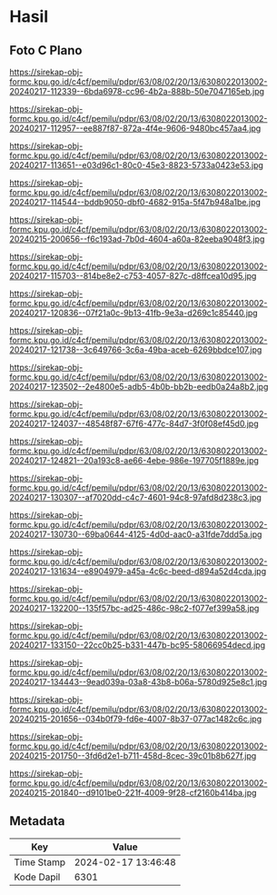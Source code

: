 # Hasil

## Foto C Plano

https://sirekap-obj-formc.kpu.go.id/c4cf/pemilu/pdpr/63/08/02/20/13/6308022013002-20240217-112339--6bda6978-cc96-4b2a-888b-50e7047165eb.jpg

https://sirekap-obj-formc.kpu.go.id/c4cf/pemilu/pdpr/63/08/02/20/13/6308022013002-20240217-112957--ee887f87-872a-4f4e-9606-9480bc457aa4.jpg

https://sirekap-obj-formc.kpu.go.id/c4cf/pemilu/pdpr/63/08/02/20/13/6308022013002-20240217-113651--e03d96c1-80c0-45e3-8823-5733a0423e53.jpg

https://sirekap-obj-formc.kpu.go.id/c4cf/pemilu/pdpr/63/08/02/20/13/6308022013002-20240217-114544--bddb9050-dbf0-4682-915a-5f47b948a1be.jpg

https://sirekap-obj-formc.kpu.go.id/c4cf/pemilu/pdpr/63/08/02/20/13/6308022013002-20240215-200656--f6c193ad-7b0d-4604-a60a-82eeba9048f3.jpg

https://sirekap-obj-formc.kpu.go.id/c4cf/pemilu/pdpr/63/08/02/20/13/6308022013002-20240217-115703--814be8e2-c753-4057-827c-d8ffcea10d95.jpg

https://sirekap-obj-formc.kpu.go.id/c4cf/pemilu/pdpr/63/08/02/20/13/6308022013002-20240217-120836--07f21a0c-9b13-41fb-9e3a-d269c1c85440.jpg

https://sirekap-obj-formc.kpu.go.id/c4cf/pemilu/pdpr/63/08/02/20/13/6308022013002-20240217-121738--3c649766-3c6a-49ba-aceb-6269bbdce107.jpg

https://sirekap-obj-formc.kpu.go.id/c4cf/pemilu/pdpr/63/08/02/20/13/6308022013002-20240217-123502--2e4800e5-adb5-4b0b-bb2b-eedb0a24a8b2.jpg

https://sirekap-obj-formc.kpu.go.id/c4cf/pemilu/pdpr/63/08/02/20/13/6308022013002-20240217-124037--48548f87-67f6-477c-84d7-3f0f08ef45d0.jpg

https://sirekap-obj-formc.kpu.go.id/c4cf/pemilu/pdpr/63/08/02/20/13/6308022013002-20240217-124821--20a193c8-ae66-4ebe-986e-197705f1889e.jpg

https://sirekap-obj-formc.kpu.go.id/c4cf/pemilu/pdpr/63/08/02/20/13/6308022013002-20240217-130307--af7020dd-c4c7-4601-94c8-97afd8d238c3.jpg

https://sirekap-obj-formc.kpu.go.id/c4cf/pemilu/pdpr/63/08/02/20/13/6308022013002-20240217-130730--69ba0644-4125-4d0d-aac0-a31fde7ddd5a.jpg

https://sirekap-obj-formc.kpu.go.id/c4cf/pemilu/pdpr/63/08/02/20/13/6308022013002-20240217-131634--e8904979-a45a-4c6c-beed-d894a52d4cda.jpg

https://sirekap-obj-formc.kpu.go.id/c4cf/pemilu/pdpr/63/08/02/20/13/6308022013002-20240217-132200--135f57bc-ad25-486c-98c2-f077ef399a58.jpg

https://sirekap-obj-formc.kpu.go.id/c4cf/pemilu/pdpr/63/08/02/20/13/6308022013002-20240217-133150--22cc0b25-b331-447b-bc95-58066954decd.jpg

https://sirekap-obj-formc.kpu.go.id/c4cf/pemilu/pdpr/63/08/02/20/13/6308022013002-20240217-134443--9ead039a-03a8-43b8-b06a-5780d925e8c1.jpg

https://sirekap-obj-formc.kpu.go.id/c4cf/pemilu/pdpr/63/08/02/20/13/6308022013002-20240215-201656--034b0f79-fd6e-4007-8b37-077ac1482c6c.jpg

https://sirekap-obj-formc.kpu.go.id/c4cf/pemilu/pdpr/63/08/02/20/13/6308022013002-20240215-201750--3fd6d2e1-b711-458d-8cec-39c01b8b627f.jpg

https://sirekap-obj-formc.kpu.go.id/c4cf/pemilu/pdpr/63/08/02/20/13/6308022013002-20240215-201840--d9101be0-221f-4009-9f28-cf2160b414ba.jpg


## Metadata

| Key        | Value               |
| ---------- | ------------------- |
| Time Stamp | 2024-02-17 13:46:48 |
| Kode Dapil | 6301                |




